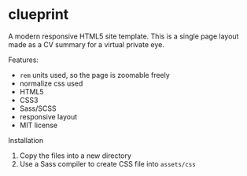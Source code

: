 # clueprint
A modern responsive HTML5 site template. This is a single page layout made as a CV summary for a virtual private eye.

Features:

- `rem` units used, so the page is zoomable freely
- normalize css used
- HTML5
- CSS3
- Sass/SCSS
- responsive layout
- MIT license

Installation

1. Copy the files into a new directory
2. Use a Sass compiler to create CSS file into `assets/css`
